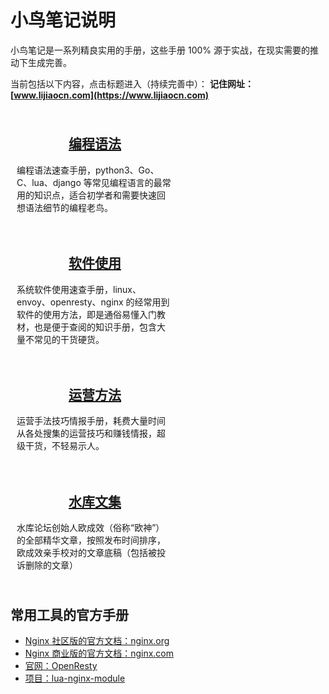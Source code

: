 # 小鸟笔记说明

小鸟笔记是一系列精良实用的手册，这些手册 100% 源于实战，在现实需要的推动下生成完善。

当前包括以下内容，点击标题进入（持续完善中）： **记住网址：[www.lijiaocn.com](https://www.lijiaocn.com)**

<div style="display:flex;flex-direction:row;justify-content;space-between;flex-wrap:wrap">
<div style="text-align:center;padding:10px;flex-shrink:1;flex-grow:0;width:250px">
<a href="https://www.lijiaocn.com/prog/" title="小鸟笔记之编程手册"><h2>编程语法</h2></a>
<div style="text-align:left"><p>编程语法速查手册，python3、Go、C、lua、django 等常见编程语言的最常用的知识点，适合初学者和需要快速回想语法细节的编程老鸟。</p></div>
</div>
<div style="text-align:center;padding:10px;flex-shrink:1;flex-grow:0;width:250px">
<a href="https://www.lijiaocn.com/soft/" title="小鸟笔记之软件手册"><h2>软件使用</h2></a>
<div style="text-align:left"><p>系统软件使用速查手册，linux、envoy、openresty、nginx 的经常用到软件的使用方法，即是通俗易懂入门教材，也是便于查阅的知识手册，包含大量不常见的干货硬货。</p></div>
</div>
<div style="text-align:center;padding:10px;flex-shrink:1;flex-grow:0;width:250px">
<a href="https://www.lijiaocn.com/oper/" title="小鸟笔记之运营手册"><h2>运营方法</h2></a>
<div style="text-align:left"><p>运营手法技巧情报手册，耗费大量时间从各处搜集的运营技巧和赚钱情报，超级干货，不轻易示人。</p></div>
</div>
<div style="text-align:center;padding:10px;flex-shrink:1;flex-grow:0;width:250px">
<a href="https://www.lijiaocn.com/shuiku/" title="小鸟笔记之水库文集"><h2>水库文集</h2></a>
<div style="text-align:left"><p>水库论坛创始人欧成效（俗称“欧神”）的全部精华文章，按照发布时间排序，欧成效亲手校对的文章底稿（包括被投诉删除的文章）</p></div>
</div>
</div>

## 常用工具的官方手册

* [Nginx 社区版的官方文档：nginx.org](http://nginx.org/)
* [Nginx 商业版的官方文档：nginx.com](https://www.nginx.com/)
* [官网：OpenResty](https://openresty.org/en/)
* [项目：lua-nginx-module](https://github.com/openresty/lua-nginx-module)
